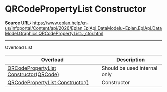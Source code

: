 # QRCodePropertyList Constructor

**Source URL:** https://www.eplan.help/en-us/Infoportal/Content/api/2026/Eplan.EplApi.DataModelu~Eplan.EplApi.DataModel.Graphics.QRCodePropertyList~_ctor.html

---

Overload List

| Overload | Description |
| --- | --- |
| [QRCodePropertyList Constructor(QRCode)](Eplan.EplApi.DataModelu~Eplan.EplApi.DataModel.Graphics.QRCodePropertyList~_ctor(QRCode).html) | Should be used internal only |
| [QRCodePropertyList Constructor()](Eplan.EplApi.DataModelu~Eplan.EplApi.DataModel.Graphics.QRCodePropertyList~_ctor().html) | Constructor |
